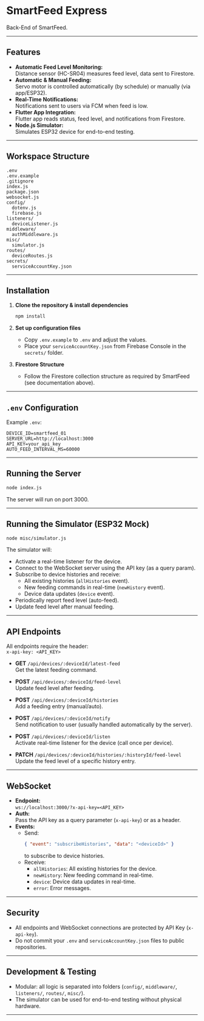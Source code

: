 # SmartFeed Express

Back-End of SmartFeed.

---

## Features

- **Automatic Feed Level Monitoring:**  
  Distance sensor (HC-SR04) measures feed level, data sent to Firestore.
- **Automatic & Manual Feeding:**  
  Servo motor is controlled automatically (by schedule) or manually (via app/ESP32).
- **Real-Time Notifications:**  
  Notifications sent to users via FCM when feed is low.
- **Flutter App Integration:**  
  Flutter app reads status, feed level, and notifications from Firestore.
- **Node.js Simulator:**  
  Simulates ESP32 device for end-to-end testing.

---

## Workspace Structure

```
.env
.env.example
.gitignore
index.js
package.json
websocket.js
config/
  dotenv.js
  firebase.js
listeners/
  deviceListener.js
middleware/
  authMiddleware.js
misc/
  simulator.js
routes/
  deviceRoutes.js
secrets/
  serviceAccountKey.json
```

---

## Installation

1. **Clone the repository & install dependencies**
   ```sh
   npm install
   ```

2. **Set up configuration files**
   - Copy `.env.example` to `.env` and adjust the values.
   - Place your `serviceAccountKey.json` from Firebase Console in the `secrets/` folder.

3. **Firestore Structure**
   - Follow the Firestore collection structure as required by SmartFeed (see documentation above).

---

## `.env` Configuration

Example `.env`:
```
DEVICE_ID=smartfeed_01
SERVER_URL=http://localhost:3000
API_KEY=your_api_key
AUTO_FEED_INTERVAL_MS=60000
```

---

## Running the Server

```sh
node index.js
```

The server will run on port 3000.

---

## Running the Simulator (ESP32 Mock)

```sh
node misc/simulator.js
```

The simulator will:
- Activate a real-time listener for the device.
- Connect to the WebSocket server using the API key (as a query param).
- Subscribe to device histories and receive:
  - All existing histories (`allHistories` event).
  - New feeding commands in real-time (`newHistory` event).
  - Device data updates (`device` event).
- Periodically report feed level (auto-feed).
- Update feed level after manual feeding.

---

## API Endpoints

All endpoints require the header:  
`x-api-key: <API_KEY>`

- **GET** `/api/devices/:deviceId/latest-feed`  
  Get the latest feeding command.

- **POST** `/api/devices/:deviceId/feed-level`  
  Update feed level after feeding.

- **POST** `/api/devices/:deviceId/histories`  
  Add a feeding entry (manual/auto).

- **POST** `/api/devices/:deviceId/notify`  
  Send notification to user (usually handled automatically by the server).

- **POST** `/api/devices/:deviceId/listen`  
  Activate real-time listener for the device (call once per device).

- **PATCH** `/api/devices/:deviceId/histories/:historyId/feed-level`  
  Update the feed level of a specific history entry.

---

## WebSocket

- **Endpoint:**  
  `ws://localhost:3000/?x-api-key=<API_KEY>`
- **Auth:**  
  Pass the API key as a query parameter (`x-api-key`) or as a header.
- **Events:**  
  - Send:  
    ```json
    { "event": "subscribeHistories", "data": "<deviceId>" }
    ```
    to subscribe to device histories.
  - Receive:
    - `allHistories`: All existing histories for the device.
    - `newHistory`: New feeding command in real-time.
    - `device`: Device data updates in real-time.
    - `error`: Error messages.

---

## Security

- All endpoints and WebSocket connections are protected by API Key (`x-api-key`).
- Do not commit your `.env` and `serviceAccountKey.json` files to public repositories.

---

## Development & Testing

- Modular: all logic is separated into folders (`config/`, `middleware/`, `listeners/`, `routes/`, `misc/`).
- The simulator can be used for end-to-end testing without physical hardware.

---